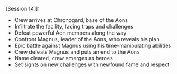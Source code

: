  [Session 14]]:
- Crew arrives at Chronogard, base of the Aons
- Infiltrate the facility, facing traps and challenges
- Defeat powerful Aon members along the way
- Confront Magnus, leader of the Aons, who reveals his plan
- Epic battle against Magnus using his time-manipulating abilities
- Crew defeats Magnus and puts an end to the Aons
- Name cleared, crew emerges as heroes
- Set sights on new challenges with newfound fame and respect